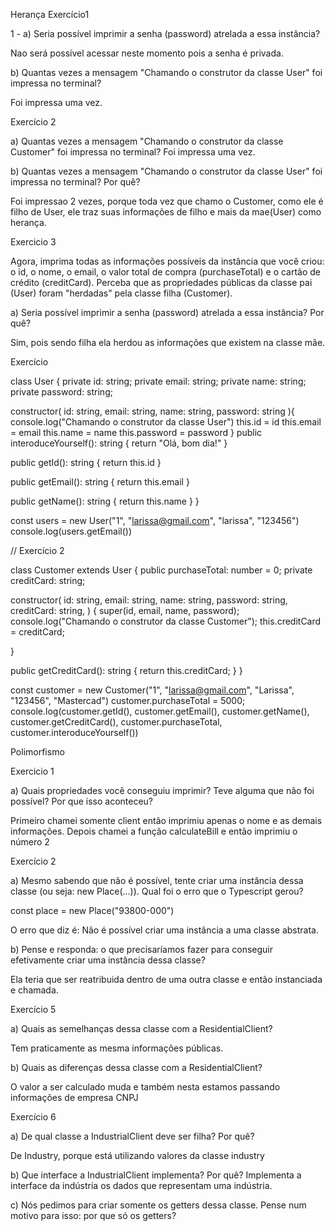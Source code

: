 Herança Exercício1

1 - a) Seria possível imprimir a senha (password) atrelada a essa instância?

Nao será possível acessar neste momento pois a senha é privada.

b) Quantas vezes a mensagem "Chamando o construtor da classe User" foi impressa no terminal?

Foi impressa uma vez.

Exercício 2

a) Quantas vezes a mensagem "Chamando o construtor da classe Customer" foi impressa no terminal? Foi impressa uma vez.

b) Quantas vezes a mensagem "Chamando o construtor da classe User" foi impressa no terminal? Por quê?

Foi impressao 2 vezes, porque toda vez que chamo o Customer, como ele é filho de User, ele traz suas informações de filho e mais da mae(User) como herança.

Exercicio 3

Agora, imprima todas as informações possíveis da instância que você criou: o id, o nome, o email, o valor total de compra (purchaseTotal) e o cartão de crédito (creditCard). Perceba que as propriedades públicas da classe pai (User) foram "herdadas" pela classe filha (Customer).

a) Seria possível imprimir a senha (password) atrelada a essa instância? Por quê?

Sim, pois sendo filha ela herdou as informações que existem na classe mãe.



Exercício

class User { private id: string; private email: string; private name: string; private password: string;

constructor( id: string, email: string, name: string, password: string ){ console.log("Chamando o construtor da classe User") this.id = id this.email = email this.name = name this.password = password } public interoduceYourself(): string { return "Olá, bom dia!" }

public getId(): string {
	return this.id
}

public getEmail(): string {
	return this.email
}

public getName(): string {
	return this.name
}
}

const users = new User("1", "larissa@gmail.com", "larissa", "123456") console.log(users.getEmail())

// Exercício 2

class Customer extends User { public purchaseTotal: number = 0; private creditCard: string;

constructor(
  id: string,
  email: string,
  name: string,
  password: string,
  creditCard: string,
) {
  super(id, email, name, password);
  console.log("Chamando o construtor da classe Customer");
  this.creditCard = creditCard;
 
}

public getCreditCard(): string {
  return this.creditCard;
}
}

const customer = new Customer("1", "larissa@gmail.com", "Larissa", "123456", "Mastercad") customer.purchaseTotal = 5000; console.log(customer.getId(), customer.getEmail(), customer.getName(), customer.getCreditCard(), customer.purchaseTotal, customer.interoduceYourself())

Polimorfismo

Exercicio 1

a) Quais propriedades você conseguiu imprimir? Teve alguma que não foi possível? Por que isso aconteceu?

Primeiro chamei somente client então imprimiu apenas o nome e as demais informações. Depois chamei a função calculateBill e então imprimiu o número 2

Exercício 2

a) Mesmo sabendo que não é possível, tente criar uma instância dessa classe (ou seja: new Place(...)). Qual foi o erro que o Typescript gerou?

const place = new Place("93800-000")

O erro que diz é: Não é possível criar uma instância a uma classe abstrata.

b) Pense e responda: o que precisaríamos fazer para conseguir efetivamente criar uma instância dessa classe?

Ela teria que ser reatribuida dentro de uma outra classe e então instanciada e chamada.

Exercício 5

a) Quais as semelhanças dessa classe com a ResidentialClient?

Tem praticamente as mesma informações públicas.

b) Quais as diferenças dessa classe com a ResidentialClient?

O valor a ser calculado muda e também nesta estamos passando informações de empresa CNPJ

Exercício 6

a) De qual classe a IndustrialClient deve ser filha? Por quê?

De Industry, porque está utilizando valores da classe industry

b) Que interface a IndustrialClient implementa? Por quê? Implementa a interface da indústria os dados que representam uma indústria.

c) Nós pedimos para criar somente os getters dessa classe. Pense num motivo para isso: por que só os getters?